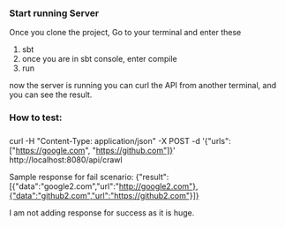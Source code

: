 ### Start running Server
Once you clone the project, Go to your terminal and enter these

1. sbt
2. once you are in sbt console, enter compile
3. run

now the server is running you can curl the API from another terminal,
and you can see the result.


### How to test:
#####
curl -H "Content-Type: application/json" -X POST -d '{"urls": ["https://google.com", "https://github.com"]}' http://localhost:8080/api/crawl

Sample response for fail scenario:
{"result":[{"data":"google2.com","url":"http://google2.com"},{"data":"github2.com","url":"https://github2.com"}]}

I am not adding response for success as it is huge.

